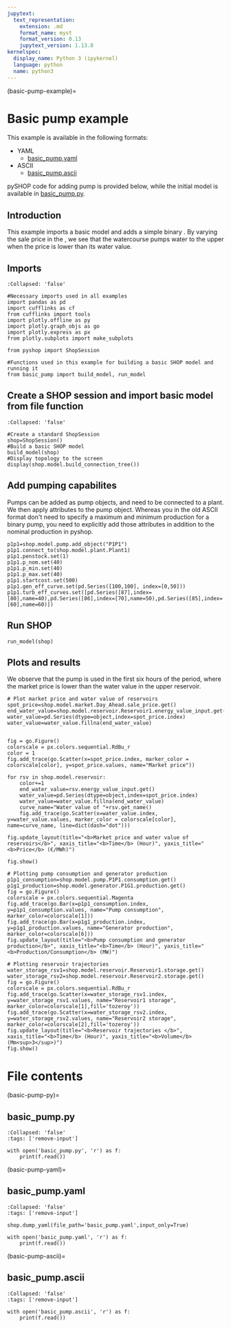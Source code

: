 ```yaml
---
jupytext:
  text_representation:
    extension: .md
    format_name: myst
    format_version: 0.13
    jupytext_version: 1.13.8
kernelspec:
  display_name: Python 3 (ipykernel)
  language: python
  name: python3
---
```


(basic-pump-example)=
# Basic pump example

This example is available in the following formats:

- YAML
    - [basic_pump.yaml](basic-pump-yaml)
- ASCII
    - [basic_pump.ascii](basic-pump-ascii)

pySHOP code for adding pump is provided below, while the initial model is available in [basic_pump.py](basic-pump-py).

## Introduction

This example imports a basic model and adds a simple binary [](pump). By varying the sale price in the [](market), we see that the watercourse pumps water to the upper [](reservoir) when the price is lower than its water value.

## Imports

```{code-cell} ipython3
:Collapsed: 'false'

#Necessary imports used in all examples
import pandas as pd
import cufflinks as cf
from cufflinks import tools
import plotly.offline as py
import plotly.graph_objs as go
import plotly.express as px
from plotly.subplots import make_subplots

from pyshop import ShopSession

#Functions used in this example for building a basic SHOP model and running it
from basic_pump import build_model, run_model
```

## Create a SHOP session and import basic model from file function

```{code-cell} ipython3
:Collapsed: 'false'

#Create a standard ShopSession
shop=ShopSession()
#Build a basic SHOP model
build_model(shop)
#Display topology to the screen
display(shop.model.build_connection_tree())
```

## Add pumping capabilites

Pumps can be added as pump objects, and need to be connected to a plant. We then apply attributes to the pump object. Whereas you in the old ASCII format don't need to specify a maximum and minimum production for a binary pump, you need to explicitly add those attributes in addition to the nominal production in pyshop.

```{code-cell} ipython3
p1p1=shop.model.pump.add_object("P1P1")
p1p1.connect_to(shop.model.plant.Plant1)
p1p1.penstock.set(1)
p1p1.p_nom.set(40)
p1p1.p_min.set(40)
p1p1.p_max.set(40)
p1p1.startcost.set(500)
p1p1.gen_eff_curve.set(pd.Series([100,100], index=[0,50]))
p1p1.turb_eff_curves.set([pd.Series([87],index=[80],name=40),pd.Series([86],index=[70],name=50),pd.Series([85],index=[60],name=60)])
```

## Run SHOP

```{code-cell} ipython3
run_model(shop)
```

## Plots and results

We observe that the pump is used in the first six hours of the period, where the market price is lower than the water value in the upper reservoir. 

```{code-cell} ipython3
# Plot market price and water value of reservoirs
spot_price=shop.model.market.Day_Ahead.sale_price.get()
end_water_value=shop.model.reservoir.Reservoir1.energy_value_input.get()
water_value=pd.Series(dtype=object,index=spot_price.index)
water_value=water_value.fillna(end_water_value)


fig = go.Figure()
colorscale = px.colors.sequential.RdBu_r
color = 1
fig.add_trace(go.Scatter(x=spot_price.index, marker_color = colorscale[color], y=spot_price.values, name="Market price"))

for rsv in shop.model.reservoir:
    color+=1
    end_water_value=rsv.energy_value_input.get()
    water_value=pd.Series(dtype=object,index=spot_price.index)
    water_value=water_value.fillna(end_water_value)
    curve_name="Water value of "+rsv.get_name()
    fig.add_trace(go.Scatter(x=water_value.index, y=water_value.values, marker_color = colorscale[color], name=curve_name, line=dict(dash="dot")))
    
fig.update_layout(title="<b>Market price and water value of reservoirs</b>", xaxis_title="<b>Time</b> (Hour)", yaxis_title="<b>Price</b> (€/MWh)")

fig.show()
```

```{code-cell} ipython3
# Plotting pump consumption and generator production
p1p1_consumption=shop.model.pump.P1P1.consumption.get()
p1g1_production=shop.model.generator.P1G1.production.get()
fig = go.Figure()
colorscale = px.colors.sequential.Magenta
fig.add_trace(go.Bar(x=p1p1_consumption.index, y=p1p1_consumption.values, name="Pump consumption", marker_color=colorscale[1]))
fig.add_trace(go.Bar(x=p1g1_production.index, y=p1g1_production.values, name="Generator production", marker_color=colorscale[6]))
fig.update_layout(title="<b>Pump consumption and generator production</b>", xaxis_title="<b>Time</b> (Hour)", yaxis_title="<b>Production/Consumption</b> (MW)")
```

```{code-cell} ipython3
# Plotting reservoir trajectories
water_storage_rsv1=shop.model.reservoir.Reservoir1.storage.get()
water_storage_rsv2=shop.model.reservoir.Reservoir2.storage.get()
fig = go.Figure()
colorscale = px.colors.sequential.RdBu_r
fig.add_trace(go.Scatter(x=water_storage_rsv1.index, y=water_storage_rsv1.values, name="Reservoir1 storage", marker_color=colorscale[1],fill='tozeroy'))
fig.add_trace(go.Scatter(x=water_storage_rsv2.index, y=water_storage_rsv2.values, name="Reservoir2 storage", marker_color=colorscale[2],fill='tozeroy'))
fig.update_layout(title="<b>Reservoir trajectories </b>", xaxis_title="<b>Time</b> (Hour)", yaxis_title="<b>Volume</b> (Mm<sup>3</sup>)")
fig.show()
```

# File contents

(basic-pump-py)=
## basic_pump.py <a name="tunnel_model.py"></a>

```{code-cell} ipython3
:Collapsed: 'false'
:tags: ['remove-input']

with open('basic_pump.py', 'r') as f:
    print(f.read())
```

(basic-pump-yaml)=
## basic_pump.yaml <a name="tunnel_model.yaml"></a>

```{code-cell} ipython3
:Collapsed: 'false'
:tags: ['remove-input']

shop.dump_yaml(file_path='basic_pump.yaml',input_only=True)

with open('basic_pump.yaml', 'r') as f:
    print(f.read())
```

(basic-pump-ascii)=
## basic_pump.ascii <a name="tunnel_model.ascii"></a>

```{code-cell} ipython3
:Collapsed: 'false'
:tags: ['remove-input']

with open('basic_pump.ascii', 'r') as f:
    print(f.read())
```

```{code-cell} ipython3

```
